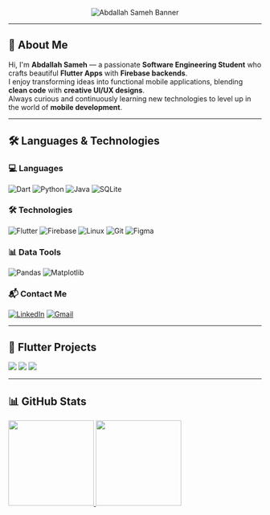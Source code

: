 <!-- Banner GIF -->
<p align="center">
  <img src="https://raw.githubusercontent.com/Abdallahsame7/Abdallahsame7/main/assets/banner.gif" alt="Abdallah Sameh Banner" />
</p>


---

## 👋 About Me

Hi, I'm **Abdallah Sameh** — a passionate **Software Engineering Student** who crafts beautiful **Flutter Apps** with **Firebase backends**.  
I enjoy transforming ideas into functional mobile applications, blending **clean code** with **creative UI/UX designs**.  
Always curious and continuously learning new technologies to level up in the world of **mobile development**.

---

## 🛠 Languages & Technologies

### 💻 Languages
![Dart](https://img.shields.io/badge/-Dart-181717?&logo=Dart)
![Python](https://img.shields.io/badge/-Python-181717?&logo=Python)
![Java](https://img.shields.io/badge/-Java-181717?&logo=Java)
![SQLite](https://img.shields.io/badge/-SQLite-181717?&logo=SQLite)

### 🛠 Technologies
![Flutter](https://img.shields.io/badge/-Flutter-181717?&logo=Flutter)
![Firebase](https://img.shields.io/badge/-Firebase-181717?&logo=Firebase)
![Linux](https://img.shields.io/badge/-Linux-181717?&logo=Linux)
![Git](https://img.shields.io/badge/-Git-181717?&logo=Git)
![Figma](https://img.shields.io/badge/-Figma-181717?&logo=Figma)

### 📊 Data Tools
![Pandas](https://img.shields.io/badge/-Pandas-181717?&logo=pandas)
![Matplotlib](https://img.shields.io/badge/-Matplotlib-181717?&logo=Matplotlib)

### 📬 Contact Me

[![LinkedIn](https://img.shields.io/badge/-LinkedIn-181717?&logo=Linkedin)](https://www.linkedin.com/in/abdallah-sameh-1a22a4274/)
[![Gmail](https://img.shields.io/badge/-Gmail-181717?&logo=Gmail)](abdallahsameh7h@gmail.com)

---

## 📱 Flutter Projects

[![](https://img.shields.io/badge/-📸%20Instagram%20Clone-181717)](https://github.com/AbdallahSameh/Instagram-Clone)
[![](https://img.shields.io/badge/-📝%20Notes%20App-181717)](https://github.com/AbdallahSameh/Notes-App)
[![](https://img.shields.io/badge/-🛒%20E-Commerce%20App-181717)](https://github.com/AbdallahSameh/E-Commerce-App)

---

## 📊 GitHub Stats

<a href="https://github.com/Abdallahsame7">
  <img height="170px" src="https://github-readme-stats.vercel.app/api?username=Abdallahsame7&show_icons=true&theme=radical&count_private=true" />
  <img height="170px" src="https://github-readme-stats.vercel.app/api/top-langs/?username=Abdallahsame7&layout=compact&theme=radical" />
</a>

